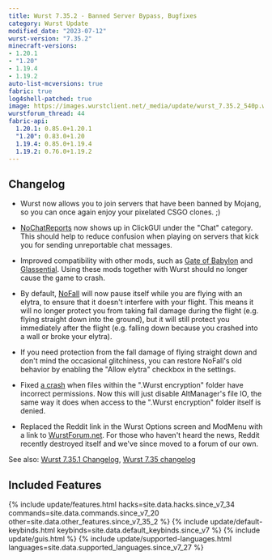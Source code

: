 ```yaml
---
title: Wurst 7.35.2 - Banned Server Bypass, Bugfixes
category: Wurst Update
modified_date: "2023-07-12"
wurst-version: "7.35.2"
minecraft-versions:
- 1.20.1
- "1.20"
- 1.19.4
- 1.19.2
auto-list-mcversions: true
fabric: true
log4shell-patched: true
image: https://images.wurstclient.net/_media/update/wurst_7.35.2_540p.webp
wurstforum_thread: 44
fabric-api:
  1.20.1: 0.85.0+1.20.1
  "1.20": 0.83.0+1.20
  1.19.4: 0.85.0+1.19.4
  1.19.2: 0.76.0+1.19.2
---
```

## Changelog

- Wurst now allows you to join servers that have been banned by Mojang, so you can once again enjoy your pixelated CSGO clones. ;)

- [NoChatReports](https://wurst.wiki/nochatreports) now shows up in ClickGUI under the "Chat" category. This should help to reduce confusion when playing on servers that kick you for sending unreportable chat messages.

- Improved compatibility with other mods, such as [Gate of Babylon](https://legacy.curseforge.com/minecraft/mc-mods/gate-of-babylon) and [Glassential](https://legacy.curseforge.com/minecraft/mc-mods/glassential). Using these mods together with Wurst should no longer cause the game to crash.

- By default, [NoFall](https://wurst.wiki/nofall) will now pause itself while you are flying with an elytra, to ensure that it doesn't interfere with your flight. This means it will no longer protect you from taking fall damage during the flight (e.g. flying straight down into the ground), but it will still protect you immediately after the flight (e.g. falling down because you crashed into a wall or broke your elytra).

- If you need protection from the fall damage of flying straight down and don't mind the occasional glitchiness, you can restore NoFall's old behavior by enabling the "Allow elytra" checkbox in the settings.

- Fixed [a crash](https://wurstforum.net/d/22) when files within the ".Wurst encryption" folder have incorrect permissions. Now this will just disable AltManager's file IO, the same way it does when access to the ".Wurst encryption" folder itself is denied.

- Replaced the Reddit link in the Wurst Options screen and ModMenu with a link to [WurstForum.net](https://wurstforum.net/). For those who haven't heard the news, Reddit recently destroyed itself and we've since moved to a forum of our own.

See also: [Wurst 7.35.1 Changelog](/updates/wurst-7-35-1/), [Wurst 7.35 changelog](/updates/wurst-7-35/)

## Included Features

{% include update/features.html hacks=site.data.hacks.since_v7_34 commands=site.data.commands.since_v7_20 other=site.data.other_features.since_v7_35_2 %}
{% include update/default-keybinds.html keybinds=site.data.default_keybinds.since_v7 %}
{% include update/guis.html %}
{% include update/supported-languages.html languages=site.data.supported_languages.since_v7_27 %}
